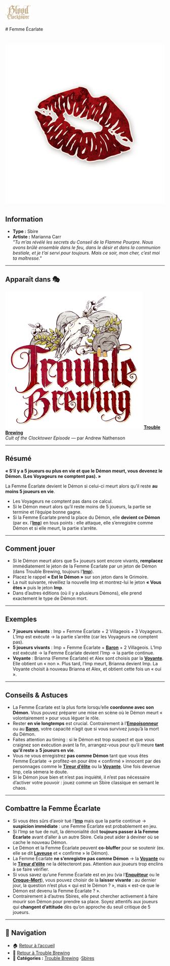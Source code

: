 <p align="left">
  <a href="/botc-fr-bambi/">
    <img src="../images/logo.png" alt="Accueil BotC FR" width="80">
  </a>
</p>
# Femme Écarlate

# ![Femme Écarlate](../images/Icon_scarletwoman.png) 

## Information
- **Type :** Sbire  
- **Artiste :** Marianna Carr  
*"Tu m’as révélé les secrets du Conseil de la Flamme Pourpre. Nous avons brûlé ensemble dans le feu, dans le désir et dans la communion bestiale, et je t’ai servi pour toujours. Mais ce soir, mon cher, c’est moi ta maîtresse."*

---

## Apparaît dans 🎭
![Trouble Brewing](../images/Logo_trouble_brewing.png) [**Trouble Brewing**](../trouble_brewing.md)  
*Cult of the Clocktower Episode* — par Andrew Nathenson  

---

## Résumé
**« S’il y a 5 joueurs ou plus en vie et que le Démon meurt, vous devenez le Démon. (Les Voyageurs ne comptent pas). »**

La Femme Écarlate devient le Démon si celui-ci meurt alors qu’il reste **au moins 5 joueurs en vie**.  
- Les Voyageurs ne comptent pas dans ce calcul.  
- Si le Démon meurt alors qu’il reste moins de 5 joueurs, la partie se termine et l’équipe bonne gagne.  
- Si la Femme Écarlate prend la place du Démon, elle **devient ce Démon** (par ex. l’[**Imp**](../tb_roles/imp.md)) en tous points : elle attaque, elle s’enregistre comme Démon et si elle meurt, la partie s’arrête.

---

## Comment jouer
- Si le Démon meurt alors que 5+ joueurs sont encore vivants, **remplacez** immédiatement le jeton de la Femme Écarlate par un jeton de Démon (dans Trouble Brewing, toujours l’[**Imp**](../tb_roles/imp.md)).  
- Placez le rappel **« Est le Démon »** sur son jeton dans le Grimoire.  
- La nuit suivante, réveillez la nouvelle Imp et montrez-lui le jeton **« Vous êtes »** puis le jeton **Imp**.  
- Dans d’autres éditions (où il y a plusieurs Démons), elle prend exactement le type de Démon mort.  

---

## Exemples
- **7 joueurs vivants** : Imp + Femme Écarlate + 2 Villageois + 3 Voyageurs. L’Imp est exécuté → la partie s’arrête (car les Voyageurs ne comptent pas).  
- **5 joueurs vivants** : Imp + Femme Écarlate + [**Baron**](../tb_roles/baron.md) + 2 Villageois. L’Imp est exécuté → la Femme Écarlate devient l’Imp → la partie continue.  
- **Voyante** : Brianna (Femme Écarlate) et Alex sont choisis par la [**Voyante**](../tb_roles/voyante.md). Elle obtient un « non ». Plus tard, l’Imp meurt, Brianna devient Imp. La Voyante choisit à nouveau Brianna et Alex, et obtient cette fois un « oui ».  

---

## Conseils & Astuces
- La Femme Écarlate est la plus forte lorsqu’elle **coordonne avec son Démon**. Vous pouvez préparer une mise en scène où le Démon meurt « volontairement » pour vous léguer le rôle.  
- Rester **en vie longtemps** est crucial. Contrairement à l’[**Empoisonneur**](../tb_roles/empoisonneur.md) ou au [**Baron**](../tb_roles/baron.md), votre capacité n’agit que si vous survivez jusqu’à la mort du Démon.  
- Faites attention au timing : si le Démon est trop suspect et que vous craignez son exécution avant la fin, arrangez-vous pour qu’il meure **tant qu’il reste ≥ 5 joueurs en vie**.  
- Vous ne vous enregistrez **pas comme Démon** tant que vous êtes Femme Écarlate → profitez-en pour être « confirmé » innocent par des personnages comme le [**Tireur d’élite**](../tb_roles/tueur.md) ou la [**Voyante**](../tb_roles/voyante.md). Une fois devenue Imp, cela sèmera le doute.  
- Si le Démon joue bien et n’est pas inquiété, il n’est pas nécessaire d’activer votre pouvoir : jouez comme un Sbire classique en semant le chaos.  

---

## Combattre la Femme Écarlate
- Si vous êtes sûrs d’avoir tué l’[**Imp**](../tb_roles/imp.md) mais que la partie continue → **suspicion immédiate** : une Femme Écarlate est probablement en jeu.  
- Si l’Imp se tue de nuit, la démonialité doit **toujours passer à la Femme Écarlate** avant d’aller à un autre Sbire. Cela peut aider à deviner où se cache le nouveau Démon.  
- Le Démon et la Femme Écarlate peuvent **co-bluffer** pour se soutenir (ex. elle se dit [**Laveuse**](../tb_roles/laveuse.md) et « confirme » le Démon).  
- La Femme Écarlate **ne s’enregistre pas comme Démon** → la [**Voyante**](../tb_roles/voyante.md) ou le [**Tireur d’élite**](../tb_roles/tueur.md) ne la détecteront pas. Attention aux joueurs trop enclins à se faire vérifier.  
- Si vous savez qu’une Femme Écarlate est en jeu (via l’[**Enquêteur**](../tb_roles/enqueteur.md) ou le [**Croque-Mort**](../tb_roles/croquemort.md)), vous pouvez choisir de la **laisser vivante** : au dernier jour, la question n’est plus « qui est le Démon ? », mais « est-ce que le Démon est devenu la Femme Écarlate ? ».  
- Contrairement à d’autres Sbires, elle peut chercher activement à faire mourir son Démon pour prendre sa place. Soyez attentifs aux joueurs qui **changent d’attitude** dès qu’on approche du seuil critique de 5 joueurs.  

---

## 📂 Navigation
- 🏠 [Retour à l’accueil](/botc-fr-bambi/)  
- 🍺 [Retour à Trouble Brewing](../trouble_brewing.md)  
- 📂 **Catégories :** [Trouble Brewing](../trouble_brewing.md) ·[Sbires](../sbires.md)  
